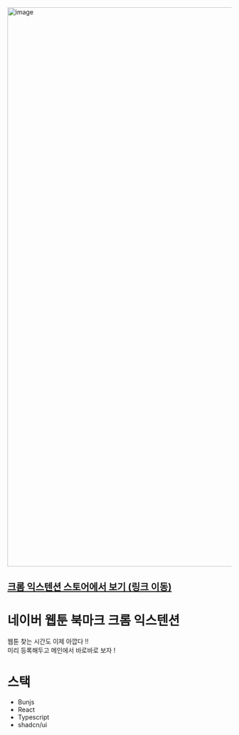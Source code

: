 <img width="1254" alt="image" src="https://github.com/user-attachments/assets/44de27b2-05a8-4eef-a8a9-8353d0eff4ea">

## [크롬 익스텐션 스토어에서 보기 (링크 이동)](https://chromewebstore.google.com/detail/cnfglfaobnkgkcnagfbaeilbpkcjcanh)

# 네이버 웹툰 북마크 크롬 익스텐션

웹툰 찾는 시간도 이제 아깝다 !! <br> 미리 등록해두고 메인에서 바로바로 보자 !

# 스택
-   Bunjs
-   React
-   Typescript
-   shadcn/ui
